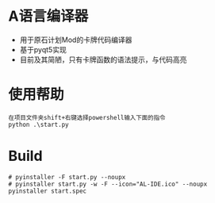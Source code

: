 # A语言编译器

- 用于原石计划Mod的卡牌代码编译器
- 基于pyqt5实现
- 目前及其简陋，只有卡牌函数的语法提示，与代码高亮

# 使用帮助
```shell script
在项目文件夹shift+右键选择powershell输入下面的指令
python .\start.py
```

# Build

```shell script
# pyinstaller -F start.py --noupx
# pyinstaller start.py -w -F --icon="AL-IDE.ico" --noupx
pyinstaller start.spec
```